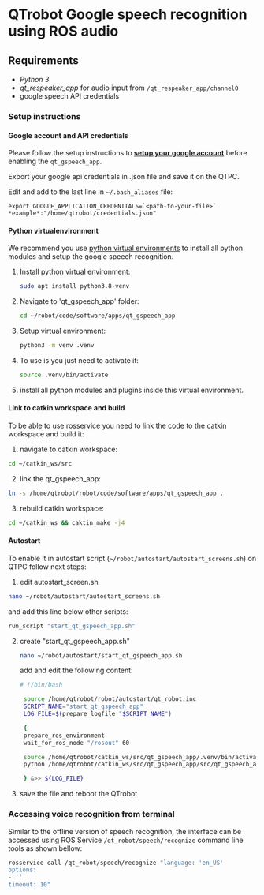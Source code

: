 # QTrobot Google speech recognition using ROS audio

## Requirements 
- *Python 3*
- *qt_respeaker_app* for audio input from `/qt_respeaker_app/channel0`
- google speech API credentials

### Setup instructions

#### Google account and API credentials
Please follow the setup instructions to [**setup your google account**](https://cloud.google.com/speech-to-text/docs/quickstart-client-libraries#before-you-begin) before enabling the `qt_gspeech_app`.

Export your google api credentials in .json file and save it on the QTPC.

Edit and add to the last line in `~/.bash_aliases` file:

    export GOOGLE_APPLICATION_CREDENTIALS=`<path-to-your-file>`
    *example*:"/home/qtrobot/credentials.json"

#### Python virtualenvironment
We recommend you use [python virtual environments](https://docs.python.org/3/library/venv.html) to install all python modules and setup the google speech recognition.
1. Install python virtual environment:
    ```bash
    sudo apt install python3.8-venv
    ```
2. Navigate to 'qt_gspeech_app' folder:
    ```bash
    cd ~/robot/code/software/apps/qt_gspeech_app
    ```
3. Setup virtual environment:
    ```bash
    python3 -m venv .venv
    ```
4. To use is you just need to activate it:
    ```bash
    source .venv/bin/activate
    ```
5. install all python modules and plugins inside this virtual environment.

#### Link to catkin workspace and build

To be able to use rosservice you need to link the code to the catkin workspace and build it:
1. navigate to catkin workspace:
  ```bash
  cd ~/catkin_ws/src
  ```
2. link the qt_gspeech_app:
  ```bash
  ln -s /home/qtrobot/robot/code/software/apps/qt_gspeech_app .
  ```
3. rebuild catkin workspace:
  ```bash
  cd ~/catkin_ws && caktin_make -j4
  ```

#### Autostart
To enable it in autostart script (`~/robot/autostart/autostart_screens.sh`) on QTPC follow next steps: 
1. edit autostart_screen.sh
  ```bash
  nano ~/robot/autostart/autostart_screens.sh
  ```
  and add this line below other scripts:
  ```bash
  run_script "start_qt_gspeech_app.sh"
  ```
2. create "start_qt_gspeech_app.sh"
   ```bash
   nano ~/robot/autostart/start_qt_gspeech_app.sh
   ```
   add and edit the following content:
   ```bash
   # !/bin/bash

    source /home/qtrobot/robot/autostart/qt_robot.inc
    SCRIPT_NAME="start_qt_gspeech_app"
    LOG_FILE=$(prepare_logfile "$SCRIPT_NAME")

    {
    prepare_ros_environment
    wait_for_ros_node "/rosout" 60

    source /home/qtrobot/catkin_ws/src/qt_gspeech_app/.venv/bin/activate;
    python /home/qtrobot/catkin_ws/src/qt_gspeech_app/src/qt_gspeech_app_node.py;

    } &>> ${LOG_FILE}
   ```
  3. save the file and reboot the QTrobot


### Accessing voice recognition from terminal 
Similar to the offline version of speech recognition, the interface can be accessed using ROS Service `/qt_robot/speech/recognize` command line tools as shown bellow: 

```bash
rosservice call /qt_robot/speech/recognize "language: 'en_US'
options:
- ''
timeout: 10"
```

